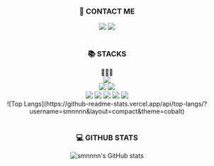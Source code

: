
<!--
**smnnnn/smnnnn** is a ✨ _special_ ✨ repository because its `README.md` (this file) appears on your GitHub profile.

Here are some ideas to get you started:

- 🔭 I’m currently working on ...
- 🌱 I’m currently learning ...
- 👯 I’m looking to collaborate on ...
- 🤔 I’m looking for help with ...
- 💬 Ask me about ...
- 📫 How to reach me: ...
- 😄 Pronouns: ...
- ⚡ Fun fact: ...
-->


<div align=center><h3>💁 CONTACT ME</h3></div>
<div align=center> 
  <a href="https://code-no-515.tistory.com" target="_blank"><img src="https://img.shields.io/badge/Blog-DD0B78?style=flat-square&logo=GitHub%20Sponsors&logoColor=white"/></a>
  <a href="mailto:hummingbirdzzzzz@gmail.com" target="_blank"><img src="https://img.shields.io/badge/hummingbirdzzzzz@gmail.com-331B3F?style=flat-square&logo=Gmail&logoColor=white"/></a>
</div>

<br>

<div align=center><h3>📚 STACKS</h3></div>

<div align=center> 
  🌱🌱🌱
  <br>
  <img src="https://img.shields.io/badge/springBoot-6DB33F?style=flat-square&logo=springBoot&logoColor=white"> 
  <br>
  
  <img src="https://img.shields.io/badge/oracle-F80000?style=flat-square&logo=oracle&logoColor=white"> 
  <img src="https://img.shields.io/badge/thymeleaf-005F0F?style=flat-square&logo=thymeleaf&logoColor=white"> 
  <br>
  
  <img src="https://img.shields.io/badge/java-007396?style=flat-square&logo=java&logoColor=white"> 
  <img src="https://img.shields.io/badge/html5-E34F26?style=flat-square&logo=html5&logoColor=white"> 
  <img src="https://img.shields.io/badge/css-1572B6?style=flat-square&logo=css3&logoColor=white"> 
  <img src="https://img.shields.io/badge/javascript-F7DF1E?style=flat-square&logo=javascript&logoColor=black"> 
  <img src="https://img.shields.io/badge/jquery-0769AD?style=flat-square&logo=jquery&logoColor=white">
  <br>
</div>
<div align=center>
 ![Top Langs](https://github-readme-stats.vercel.app/api/top-langs/?username=smnnnn&layout=compact&theme=cobalt)
<div>  

<br>
  
<div align=center><h3>💻 GITHUB STATS</h3></div>  
<div align=center>
  
 ![smnnnn's GitHub stats](https://github-readme-stats.vercel.app/api?username=smnnnn&count_private=true&theme=nightowl)
</div>
